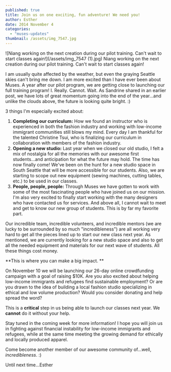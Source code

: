 ```yaml
---
published: true
title: Join us on one exciting, fun adventure! We need you!
author: Esther
date: 2014 November 4
categories:
  - "muses-updates"
thumbnail: /assets/img_7547.jpg
---
```

![Niang working on the next creation during our pilot training. Can't wait to start classes again!](/assets/img_7547 (1).jpg)
Niang working on the next creation during our pilot training. Can't wait to start classes again!

I am usually quite affected by the weather, but even the graying Seattle skies can't bring me down. I am more excited than I have ever been about Muses. A year after our pilot program, we are getting close to launching our full training program! I. Really. Cannot. Wait. As Sandrine shared in an earlier post, we have lots of great momentum going into the end of the year...and unlike the clouds above, the future is looking quite bright. :)

3 things I'm especially excited about:

1. **Completing our curriculum:** How we found an instructor who is experienced in both the fashion industry and working with low-income immigrant communities still blows my mind. Every day I am thankful for the talented Christine Tsui, who is finalizing our curriculum in collaboration with members of the fashion industry.
2. **Opening a new studio:** Last year when we closed our old studio, I felt a mix of nostalgia for all the memories with our awesome first students...and anticipation for what the future may hold. The time has now finally come! We've been on the hunt for a new studio space in South Seattle that will be more accessible for our students. Also, we are starting to scope out new equipment (sewing machines, cutting tables, etc.) to be used in our classes.
3. **People, people, people:** Through Muses we have gotten to work with some of the most fascinating people who have joined us on our mission. I'm also very excited to finally start working with the many designers who have contacted us for services. And above all, I cannot wait to meet and get to know our new group of students. This is by far my favorite part.

Our incredible team, incredible volunteers, and incredible mentors (we are lucky to be surrounded by so much "incredibleness") are all working very hard to get all the pieces lined up to start our new class next year. As mentioned, we are currently looking for a new studio space and also to get all the needed equipment and materials for our next wave of students. All these things cost money.

**This is where you can make a big impact. **

On November 10 we will be launching our 26-day online crowdfunding campaign with a goal of raising $10K. Are you also excited about helping low-income immigrants and refugees find sustainable employment? Or are you drawn to the idea of building a local fashion studio specializing in ethical and low volume production? Would you consider donating and help spread the word?

This is a **critical** step in us being able to launch our classes next year. We **cannot** do it without your help.

Stay tuned in the coming week for more information! I hope you will join us in fighting against financial instability for low-income immigrants and refugees, while at the same time meeting the growing demand for ethically and locally produced apparel.

Come become another member of our awesome community of...well, *incredibleness*. :)

Until next time...Esther